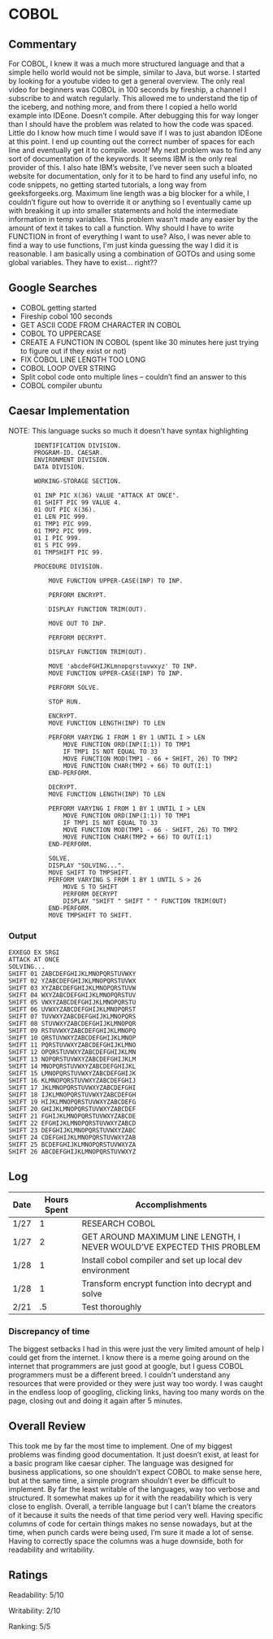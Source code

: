 # COBOL

## Commentary

For COBOL, I knew it was a much more structured language and that a simple hello world would not be simple, similar to Java, but worse. I started by looking for a youtube video to get a general overview. The only real video for beginners was COBOL in 100 seconds by fireship, a channel I subscribe to and watch regularly. This allowed me to understand the tip of the iceberg, and nothing more, and from there I copied a hello world example into IDEone. Doesn’t compile. After debugging this for way longer than I should have the problem was related to how the code was spaced. Little do I know how much time I would save if I was to just abandon IDEone at this point. I end up counting out the correct number of spaces for each line and eventually get it to compile. _woot!_ My next problem was to find any sort of documentation of the keywords. It seems IBM is the only real provider of this. I also hate IBM’s website, I’ve never seen such a bloated website for documentation, only for it to be hard to find any useful info, no code snippets, no getting started tutorials, a long way from geeksforgeeks.org. Maximum line length was a big blocker for a while, I couldn’t figure out how to override it or anything so I eventually came up with breaking it up into smaller statements and hold the intermediate information in temp variables. This problem wasn’t made any easier by the amount of text it takes to call a function. Why should I have to write FUNCTION in front of everything I want to use? Also, I was never able to find a way to use functions, I'm just kinda guessing the way I did it is reasonable. I am basically using a combination of GOTOs and using some global variables. They have to exist... right??

## Google Searches

- COBOL getting started
- Fireship cobol 100 seconds
- GET ASCII CODE FROM CHARACTER IN COBOL
- COBOL TO UPPERCASE
- CREATE A FUNCTION IN COBOL (spent like 30 minutes here just trying to figure out if they exist or not)
- FIX COBOL LINE LENGTH TOO LONG
- COBOL LOOP OVER STRING
- Split cobol code onto multiple lines – couldn’t find an answer to this
- COBOL compiler ubuntu

## Caesar Implementation

NOTE: This language sucks so much it doesn't have syntax highlighting

```cobol
       IDENTIFICATION DIVISION.
       PROGRAM-ID. CAESAR.
       ENVIRONMENT DIVISION.
       DATA DIVISION.

       WORKING-STORAGE SECTION.

       01 INP PIC X(36) VALUE "ATTACK AT ONCE".
       01 SHIFT PIC 99 VALUE 4.
       01 OUT PIC X(36).
       01 LEN PIC 999.
       01 TMP1 PIC 999.
       01 TMP2 PIC 999.
       01 I PIC 999.
       01 S PIC 999.
       01 TMPSHIFT PIC 99.

       PROCEDURE DIVISION.

           MOVE FUNCTION UPPER-CASE(INP) TO INP.

           PERFORM ENCRYPT.

           DISPLAY FUNCTION TRIM(OUT).

           MOVE OUT TO INP.

           PERFORM DECRYPT.

           DISPLAY FUNCTION TRIM(OUT).

           MOVE 'abcdeFGHIJKLmnopqrstuvwxyz' TO INP.
           MOVE FUNCTION UPPER-CASE(INP) TO INP.

           PERFORM SOLVE.

           STOP RUN.

		   ENCRYPT.
           MOVE FUNCTION LENGTH(INP) TO LEN

		   PERFORM VARYING I FROM 1 BY 1 UNTIL I > LEN
               MOVE FUNCTION ORD(INP(I:1)) TO TMP1
               IF TMP1 IS NOT EQUAL TO 33
               MOVE FUNCTION MOD(TMP1 - 66 + SHIFT, 26) TO TMP2
		       MOVE FUNCTION CHAR(TMP2 + 66) TO OUT(I:1)
		   END-PERFORM.

		   DECRYPT.
           MOVE FUNCTION LENGTH(INP) TO LEN

		   PERFORM VARYING I FROM 1 BY 1 UNTIL I > LEN
               MOVE FUNCTION ORD(INP(I:1)) TO TMP1
               IF TMP1 IS NOT EQUAL TO 33
               MOVE FUNCTION MOD(TMP1 - 66 - SHIFT, 26) TO TMP2
		       MOVE FUNCTION CHAR(TMP2 + 66) TO OUT(I:1)
		   END-PERFORM.

		   SOLVE.
		   DISPLAY "SOLVING...".
           MOVE SHIFT TO TMPSHIFT.
           PERFORM VARYING S FROM 1 BY 1 UNTIL S > 26
               MOVE S TO SHIFT
               PERFORM DECRYPT
               DISPLAY "SHIFT " SHIFT " " FUNCTION TRIM(OUT)
           END-PERFORM.
		   MOVE TMPSHIFT TO SHIFT.
```

### Output

```
EXXEGO EX SRGI
ATTACK AT ONCE
SOLVING...
SHIFT 01 ZABCDEFGHIJKLMNOPQRSTUVWXY
SHIFT 02 YZABCDEFGHIJKLMNOPQRSTUVWX
SHIFT 03 XYZABCDEFGHIJKLMNOPQRSTUVW
SHIFT 04 WXYZABCDEFGHIJKLMNOPQRSTUV
SHIFT 05 VWXYZABCDEFGHIJKLMNOPQRSTU
SHIFT 06 UVWXYZABCDEFGHIJKLMNOPQRST
SHIFT 07 TUVWXYZABCDEFGHIJKLMNOPQRS
SHIFT 08 STUVWXYZABCDEFGHIJKLMNOPQR
SHIFT 09 RSTUVWXYZABCDEFGHIJKLMNOPQ
SHIFT 10 QRSTUVWXYZABCDEFGHIJKLMNOP
SHIFT 11 PQRSTUVWXYZABCDEFGHIJKLMNO
SHIFT 12 OPQRSTUVWXYZABCDEFGHIJKLMN
SHIFT 13 NOPQRSTUVWXYZABCDEFGHIJKLM
SHIFT 14 MNOPQRSTUVWXYZABCDEFGHIJKL
SHIFT 15 LMNOPQRSTUVWXYZABCDEFGHIJK
SHIFT 16 KLMNOPQRSTUVWXYZABCDEFGHIJ
SHIFT 17 JKLMNOPQRSTUVWXYZABCDEFGHI
SHIFT 18 IJKLMNOPQRSTUVWXYZABCDEFGH
SHIFT 19 HIJKLMNOPQRSTUVWXYZABCDEFG
SHIFT 20 GHIJKLMNOPQRSTUVWXYZABCDEF
SHIFT 21 FGHIJKLMNOPQRSTUVWXYZABCDE
SHIFT 22 EFGHIJKLMNOPQRSTUVWXYZABCD
SHIFT 23 DEFGHIJKLMNOPQRSTUVWXYZABC
SHIFT 24 CDEFGHIJKLMNOPQRSTUVWXYZAB
SHIFT 25 BCDEFGHIJKLMNOPQRSTUVWXYZA
SHIFT 26 ABCDEFGHIJKLMNOPQRSTUVWXYZ
```

## Log

| Date | Hours Spent | Accomplishments                                                        |
| ---- | ----------- | ---------------------------------------------------------------------- |
| 1/27 | 1           | RESEARCH COBOL                                                         |
| 1/27 | 2           | GET AROUND MAXIMUM LINE LENGTH, I NEVER WOULD’VE EXPECTED THIS PROBLEM |
| 1/28 | 1           | Install cobol compiler and set up local dev environment                |
| 1/28 | 1           | Transform encrypt function into decrypt and solve                      |
| 2/21 | .5          | Test thoroughly                                                        |

### Discrepancy of time

The biggest setbacks I had in this were just the very limited amount of help I could get from the internet. I know there is a meme going around on the internet that programmers are just good at google, but I guess COBOL programmers must be a different breed. I couldn't understand any resources that were provided or they were just way too wordy. I was caught in the endless loop of googling, clicking links, having too many words on the page, closing out and doing it again after 5 minutes.

## Overall Review

This took me by far the most time to implement. One of my biggest problems was finding good documentation. It just doesn’t exist, at least for a basic program like caesar cipher. The language was designed for business applications, so one shouldn’t expect COBOL to make sense here, but at the same time, a simple program shouldn’t ever be difficult to implement. By far the least writable of the languages, way too verbose and structured. It somewhat makes up for it with the readability which is very close to english. Overall, a terrible language but I can’t blame the creators of it because it suits the needs of that time period very well. Having specific columns of code for certain things makes no sense nowadays, but at the time, when punch cards were being used, I’m sure it made a lot of sense. Having to correctly space the columns was a huge downside, both for readability and writability.

## Ratings

Readability: 5/10

Writability: 2/10

Ranking: 5/5
